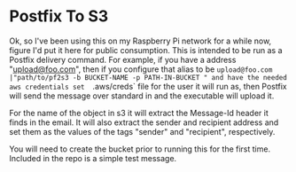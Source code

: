 # Postfix To S3

Ok, so I've been using this on my Raspberry Pi network for a while now, figure
I'd put it here for public consumption. This is intended to be run as a Postfix
delivery command. For example, if you have a address "upload@foo.com", then if
you configure that alias to be `upload@foo.com |"path/to/pf2s3 -b BUCKET-NAME
-p PATH-IN-BUCKET " and have the needed aws credentials set  `.aws/creds` file
for the user it will run as, then Postfix will send the message over standard in
and the executable will upload it.

For the name of the object in s3 it will extract the Message-Id header it finds
in the email. It will also extract the sender and recipient address and set
them as the values of the tags "sender" and "recipient", respectively. 

You will need to create the bucket prior to running this for the first time.
Included in the repo is a simple test message.


